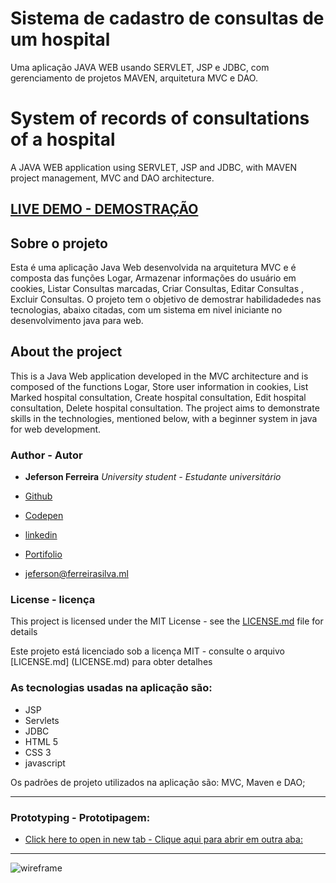 # Sistema de cadastro de consultas de um hospital
Uma aplicação JAVA WEB usando SERVLET, JSP e JDBC, com gerenciamento de projetos MAVEN, arquitetura MVC e DAO.

# System of records of consultations of a hospital
A JAVA WEB application using SERVLET, JSP and JDBC, with MAVEN project management, MVC and DAO architecture.

## [LIVE DEMO - DEMOSTRAÇÃO](https://sistema-consulta-hospital.herokuapp.com/)

## Sobre o projeto

Esta é uma aplicação Java Web desenvolvida na arquitetura MVC e é composta das funções Logar, Armazenar informações do usuário em cookies, Listar Consultas marcadas, Criar Consultas, Editar Consultas , Excluir Consultas. O projeto tem o objetivo de demostrar habilidadedes nas tecnologias, abaixo citadas, com um sistema em nivel iniciante no desenvolvimento java para web.

## About the project

This is a Java Web application developed in the MVC architecture and is composed of the functions Logar, Store user information in cookies, List Marked hospital consultation, Create hospital consultation, Edit hospital consultation, Delete hospital consultation. The project aims to demonstrate skills in the technologies, mentioned below, with a beginner system in java for web development.

### Author - Autor

* **Jeferson Ferreira** *University student - Estudante universitário*

* [Github](https://github.com/jeferson0993)
* [Codepen](https://codepen.io/jeferson0993)
* [linkedin](https://www.linkedin.com/in/jeferson-ferreira-4a036b143)
* [Portifolio](http://www.jeferson.ml)
* jeferson@ferreirasilva.ml

### License - licença

This project is licensed under the MIT License - see the [LICENSE.md](LICENSE.md) file for details

Este projeto está licenciado sob a licença MIT - consulte o arquivo [LICENSE.md] (LICENSE.md) para obter detalhes

### As tecnologias usadas na aplicação são:

* JSP
* Servlets
* JDBC
* HTML 5
* CSS 3
* javascript

Os padrões de projeto utilizados na aplicação são: MVC, Maven e DAO;

---

### Prototyping - Prototipagem:

* [Click here to open in new tab  - Clique aqui para abrir em outra aba:](https://www.draw.io/?lightbox=1&highlight=0000ff&edit=_blank&layers=1&nav=1#G1d3B2fIDUucT0W7YoqQ-pSgjBWy7xWTCU)

***

![wireframe](https://user-images.githubusercontent.com/29678099/52979388-fe4afa80-33b3-11e9-9603-f8d43b8eac46.png)
